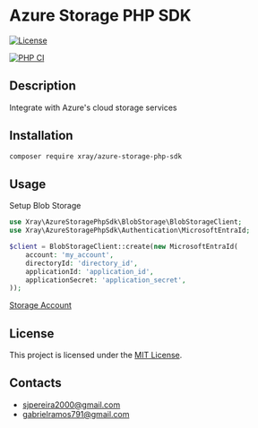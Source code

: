 # Azure Storage PHP SDK

[![License](https://img.shields.io/badge/license-MIT-blue.svg)](LICENSE)

[![PHP CI](https://github.com/sjspereira/azure-storage-php-sdk/actions/workflows/CI.yaml/badge.svg)](https://github.com/sjspereira/azure-storage-php-sdk/actions/workflows/CI.yaml)

## Description

Integrate with Azure's cloud storage services

## Installation

```bash
composer require xray/azure-storage-php-sdk
```

## Usage

Setup Blob Storage

```php
use Xray\AzureStoragePhpSdk\BlobStorage\BlobStorageClient;
use Xray\AzureStoragePhpSdk\Authentication\MicrosoftEntraId;

$client = BlobStorageClient::create(new MicrosoftEntraId(
    account: 'my_account',
    directoryId: 'directory_id',
    applicationId: 'application_id',
    applicationSecret: 'application_secret',
));
```

[Storage Account](docs/StorageAccount.md)

## License

This project is licensed under the [MIT License](LICENSE).

## Contacts

- sjpereira2000@gmail.com
- gabrielramos791@gmail.com
